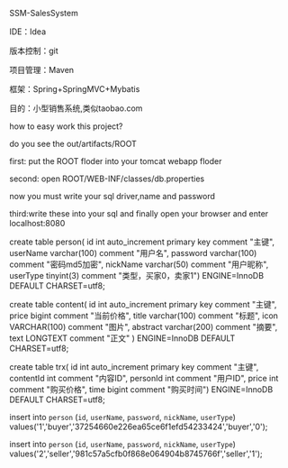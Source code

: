 SSM-SalesSystem

IDE：Idea

版本控制：git

项目管理：Maven

框架：Spring+SpringMVC+Mybatis

目的：小型销售系统,类似taobao.com

how to easy work this project?

do you see the out/artifacts/ROOT

first: put the ROOT floder into your tomcat webapp floder

second: open ROOT/WEB-INF/classes/db.properties

now you must write your sql driver,name and password

third:write these into your sql and finally open your browser and enter localhost:8080

create table person(
id int auto_increment primary key comment "主键", 
userName varchar(100) comment "用户名", 
password varchar(100) comment "密码md5加密",
nickName varchar(50) comment "用户昵称",
userType tinyint(3) comment "类型，买家0，卖家1") 
ENGINE=InnoDB  DEFAULT CHARSET=utf8;

create table content(
id int auto_increment primary key comment "主键",  
price bigint  comment "当前价格",
title varchar(100) comment "标题",
icon VARCHAR(100) comment "图片",
abstract varchar(200) comment "摘要",
text LONGTEXT comment "正文"  )
ENGINE=InnoDB  DEFAULT CHARSET=utf8;

create table trx(
id int auto_increment primary key comment "主键",  
contentId int  comment "内容ID",
personId int comment "用户ID",
price int comment "购买价格",
time bigint comment "购买时间")
ENGINE=InnoDB  DEFAULT CHARSET=utf8;

insert into `person` (`id`, `userName`, `password`, `nickName`, `userType`) values('1','buyer','37254660e226ea65ce6f1efd54233424','buyer','0');

insert into `person` (`id`, `userName`, `password`, `nickName`, `userType`) values('2','seller','981c57a5cfb0f868e064904b8745766f','seller','1');
